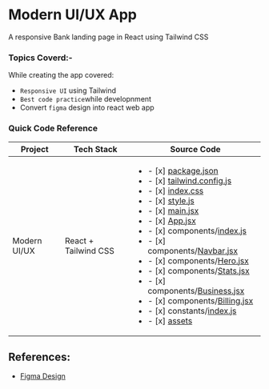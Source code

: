 # Modern UI/UX  App
A responsive Bank landing page in React using Tailwind CSS 

### Topics Coverd:-

While creating the app covered:
- `Responsive UI` using Tailwind
- `Best code practice`while developnment 
-  Convert `figma` design into react web app


### Quick Code Reference

| Project | Tech Stack | Source Code |
| --- | --- | --- |
| Modern UI/UX | React + Tailwind CSS | <ul><li>- [x] [package.json](./package.json)</li><li>- [x] [tailwind.config.js](./tailwind.config.js)</li><li>- [x] [index.css](./src/index.css)</li><li>- [x] [style.js](./src/style.js)</li><li>- [x] [main.jsx](./src/main.jsx)</li><li>- [x] [App.jsx](./src/App.jsx)</li><li>- [x] components/[index.js](./src/components/index.js)</li><li>- [x] components/[Navbar.jsx](./src/components/Navbar.jsx)</li><li>- [x] components/[Hero.jsx](./src/components/Hero.jsx)</li><li>- [x] components/[Stats.jsx](./src/components/Stats.jsx)</li><li>- [x] components/[Business.jsx](./src/components/Business.jsx)</li><li>- [x] components/[Billing.jsx](./src/components/Billing.jsx)</li><li>- [x] constants/[index.js](./src/constants/index.js)</li><li>- [x] [assets](./src/assets)</li></ul> |

## References:

- [Figma Design](https://www.figma.com/file/bUGIPys15E78w9bs1l4tgS/HooBank?node-id=310%3A485)
